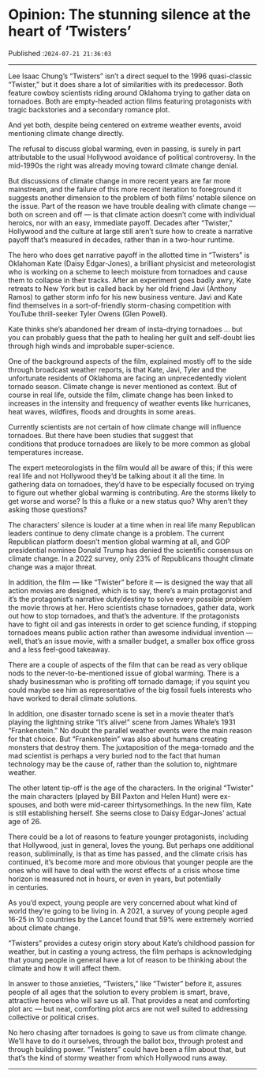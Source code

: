 # Opinion: The stunning silence at the heart of ‘Twisters’

Published :`2024-07-21 21:36:03`

---

Lee Isaac Chung’s “Twisters” isn’t a direct sequel to the 1996 quasi-classic “Twister,” but it does share a lot of similarities with its predecessor. Both feature cowboy scientists riding around Oklahoma trying to gather data on tornadoes. Both are empty-headed action films featuring protagonists with tragic backstories and a secondary romance plot.

And yet both, despite being centered on extreme weather events, avoid mentioning climate change directly.

The refusal to discuss global warming, even in passing, is surely in part attributable to the usual Hollywood avoidance of political controversy. In the mid-1990s the right was already moving toward climate change denial.

But discussions of climate change in more recent years are far more mainstream, and the failure of this more recent iteration to foreground it suggests another dimension to the problem of both films’ notable silence on the issue. Part of the reason we have trouble dealing with climate change — both on screen and off — is that climate action doesn’t come with individual heroics, nor with an easy, immediate payoff. Decades after “Twister,” Hollywood and the culture at large still aren’t sure how to create a narrative payoff that’s measured in decades, rather than in a two-hour runtime.

The hero who does get narrative payoff in the allotted time in “Twisters” is Oklahoman Kate (Daisy Edgar-Jones), a brilliant physicist and meteorologist who is working on a scheme to leech moisture from tornadoes and cause them to collapse in their tracks. After an experiment goes badly awry, Kate retreats to New York but is called back by her old friend Javi (Anthony Ramos) to gather storm info for his new business venture. Javi and Kate find themselves in a sort-of-friendly storm-chasing competition with YouTube thrill-seeker Tyler Owens (Glen Powell).

Kate thinks she’s abandoned her dream of insta-drying tornadoes … but you can probably guess that the path to healing her guilt and self-doubt lies through high winds and improbable super-science.

One of the background aspects of the film, explained mostly off to the side through broadcast weather reports, is that Kate, Javi, Tyler and the unfortunate residents of Oklahoma are facing an unprecedentedly violent tornado season. Climate change is never mentioned as context. But of course in real life, outside the film, climate change has been linked to increases in the intensity and frequency of weather events like hurricanes, heat waves, wildfires, floods and droughts in some areas.

Currently scientists are not certain of how climate change will influence tornadoes. But there have been studies that suggest that conditions that produce tornadoes are likely to be more common as global temperatures increase.

The expert meteorologists in the film would all be aware of this; if this were real life and not Hollywood they’d be talking about it all the time. In gathering data on tornadoes, they’d have to be especially focused on trying to figure out whether global warming is contributing. Are the storms likely to get worse and worse? Is this a fluke or a new status quo? Why aren’t they asking those questions?

The characters’ silence is louder at a time when in real life many Republican leaders continue to deny climate change is a problem. The current Republican platform doesn’t mention global warming at all, and GOP presidential nominee Donald Trump has denied the scientific consensus on climate change. In a 2022 survey, only 23% of Republicans thought climate change was a major threat.

In addition, the film — like “Twister” before it — is designed the way that all action movies are designed, which is to say, there’s a main protagonist and it’s the protagonist’s narrative duty/destiny to solve every possible problem the movie throws at her. Hero scientists chase tornadoes, gather data, work out how to stop tornadoes, and that’s the adventure. If the protagonists have to fight oil and gas interests in order to get science funding, if stopping tornadoes means public action rather than awesome individual invention — well, that’s an issue movie, with a smaller budget, a smaller box office gross and a less feel-good takeaway.

There are a couple of aspects of the film that can be read as very oblique nods to the never-to-be-mentioned issue of global warming. There is a shady businessman who is profiting off tornado damage; if you squint you could maybe see him as representative of the big fossil fuels interests who have worked to derail climate solutions.

In addition, one disaster tornado scene is set in a movie theater that’s playing the lightning strike “It’s alive!” scene from James Whale’s 1931 “Frankenstein.” No doubt the parallel weather events were the main reason for that choice. But “Frankenstein” was also about humans creating monsters that destroy them. The juxtaposition of the mega-tornado and the mad scientist is perhaps a very buried nod to the fact that human technology may be the cause of, rather than the solution to, nightmare weather.

The other latent tip-off is the age of the characters. In the original “Twister” the main characters (played by Bill Paxton and Helen Hunt) were ex-spouses, and both were mid-career thirtysomethings. In the new film, Kate is still establishing herself. She seems close to Daisy Edgar-Jones’ actual age of 26.

There could be a lot of reasons to feature younger protagonists, including that Hollywood, just in general, loves the young. But perhaps one additional reason, subliminally, is that as time has passed, and the climate crisis has continued, it’s become more and more obvious that younger people are the ones who will have to deal with the worst effects of a crisis whose time horizon is measured not in hours, or even in years, but potentially in centuries.

As you’d expect, young people are very concerned about what kind of world they’re going to be living in. A 2021, a survey of young people aged 16-25 in 10 countries by the Lancet found that 59% were extremely worried about climate change.

“Twisters” provides a cutesy origin story about Kate’s childhood passion for weather, but in casting a young actress, the film perhaps is acknowledging that young people in general have a lot of reason to be thinking about the climate and how it will affect them.

In answer to those anxieties, “Twisters,” like “Twister” before it, assures people of all ages that the solution to every problem is smart, brave, attractive heroes who will save us all. That provides a neat and comforting plot arc — but neat, comforting plot arcs are not well suited to addressing collective or political crises.

No hero chasing after tornadoes is going to save us from climate change. We’ll have to do it ourselves, through the ballot box, through protest and through building power. “Twisters” could have been a film about that, but that’s the kind of stormy weather from which Hollywood runs away.

---

